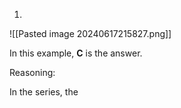 1)

![[Pasted image 20240617215827.png]]

In this example, **C** is the answer.

Reasoning:

In the series, the